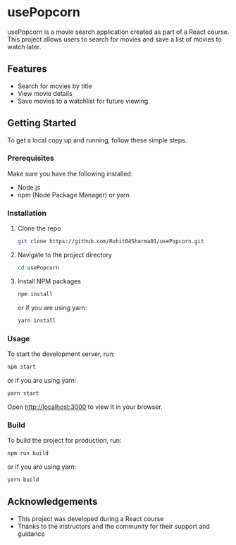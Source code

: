 # usePopcorn

usePopcorn is a movie search application created as part of a React course. This project allows users to search for movies and save a list of movies to watch later.

## Features

- Search for movies by title
- View movie details
- Save movies to a watchlist for future viewing

## Getting Started

To get a local copy up and running, follow these simple steps.

### Prerequisites

Make sure you have the following installed:

- Node.js
- npm (Node Package Manager) or yarn

### Installation

1. Clone the repo

   ```sh
   git clone https://github.com/Rohit04Sharma01/usePopcorn.git
   ```

2. Navigate to the project directory

   ```sh
   cd usePopcorn
   ```

3. Install NPM packages

   ```sh
   npm install
   ```

   or if you are using yarn:

   ```sh
   yarn install
   ```

### Usage

To start the development server, run:

```sh
npm start
```

or if you are using yarn:

```sh
yarn start
```

Open [http://localhost:3000](http://localhost:3000) to view it in your browser.

### Build

To build the project for production, run:

```sh
npm run build
```

or if you are using yarn:

```sh
yarn build
```

## Acknowledgements

- This project was developed during a React course
- Thanks to the instructors and the community for their support and guidance


